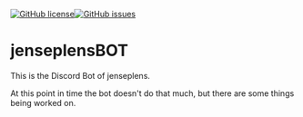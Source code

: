 [![GitHub license](https://img.shields.io/github/license/jenseplens/jenseplensBOT.svg)](https://github.com/jenseplens/jenseplensBOT/blob/master/LICENSE)[![GitHub issues](https://img.shields.io/github/issues/jenseplens/jenseplensBOT.svg)](https://github.com/jenseplens/jenseplensBOT/issues)
# jenseplensBOT
This is the Discord Bot of jenseplens.

At this point in time the bot doesn't do that much, but there are some things being worked on.
